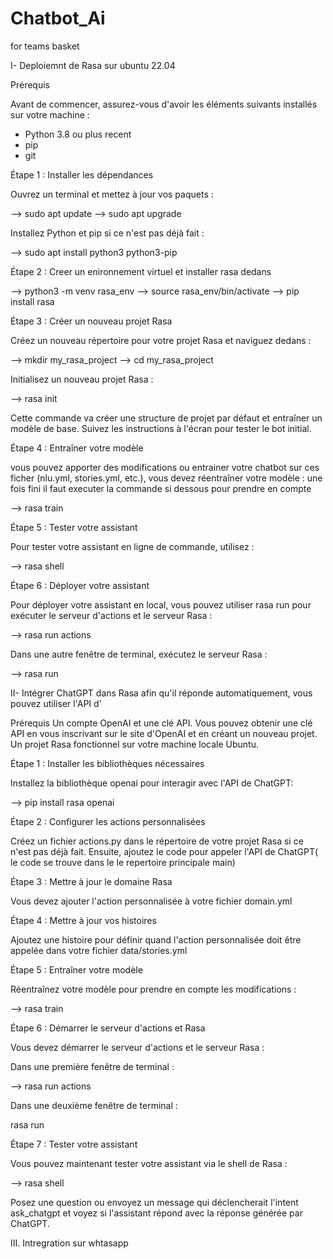# Chatbot_Ai
for teams basket


I- Deploiemnt de Rasa sur ubuntu 22.04

Prérequis

Avant de commencer, assurez-vous d'avoir les éléments suivants installés sur votre machine :

  * Python 3.8 ou plus recent
  * pip
  * git


Étape 1 : Installer les dépendances

Ouvrez un terminal et mettez à jour vos paquets :


--> sudo apt update
--> sudo apt upgrade

Installez Python et pip si ce n'est pas déjà fait :


--> sudo apt install python3 python3-pip

Étape 2 : Creer un enironnement virtuel et installer rasa dedans 

--> python3 -m venv rasa_env
--> source rasa_env/bin/activate
--> pip install rasa


Étape 3 : Créer un nouveau projet Rasa

Créez un nouveau répertoire pour votre projet Rasa et naviguez dedans :


--> mkdir my_rasa_project
--> cd my_rasa_project

Initialisez un nouveau projet Rasa :


--> rasa init

Cette commande va créer une structure de projet par défaut et entraîner un modèle de base. Suivez les instructions à l'écran pour tester le bot initial.

Étape 4 : Entraîner votre modèle

vous pouvez apporter des modifications ou entrainer votre chatbot sur ces ficher (nlu.yml, stories.yml, etc.), vous devez réentraîner votre modèle :
une fois fini il faut executer la commande si dessous pour prendre en compte

--> rasa train

Étape 5 : Tester votre assistant

Pour tester votre assistant en ligne de commande, utilisez :

--> rasa shell

Étape 6 : Déployer votre assistant

Pour déployer votre assistant en local, vous pouvez utiliser rasa run pour exécuter le serveur d'actions et le serveur Rasa :

--> rasa run actions

Dans une autre fenêtre de terminal, exécutez le serveur Rasa :

--> rasa run


II- Intégrer ChatGPT dans Rasa afin qu'il réponde automatiquement, vous pouvez utiliser l'API d'


Prérequis
    Un compte OpenAI et une clé API. Vous pouvez obtenir une clé API en vous inscrivant sur le site d'OpenAI et en créant un nouveau projet.
    Un projet Rasa fonctionnel sur votre machine locale Ubuntu.
  

Étape 1 : Installer les bibliothèques nécessaires
  
Installez la bibliothèque openai pour interagir avec l'API de ChatGPT:

--> pip install rasa openai

Étape 2 : Configurer les actions personnalisées

Créez un fichier actions.py dans le répertoire de votre projet Rasa si ce n'est pas déjà fait. Ensuite, ajoutez le code pour appeler l'API de ChatGPT( le code se trouve dans le le repertoire principale main)

Étape 3 : Mettre à jour le domaine Rasa

Vous devez ajouter l'action personnalisée à votre fichier domain.yml

Étape 4 : Mettre à jour vos histoires

Ajoutez une histoire pour définir quand l'action personnalisée doit être appelée dans votre fichier data/stories.yml

Étape 5 : Entraîner votre modèle

Réentraînez votre modèle pour prendre en compte les modifications :

--> rasa train

Étape 6 : Démarrer le serveur d'actions et Rasa

Vous devez démarrer le serveur d'actions et le serveur Rasa :

Dans une première fenêtre de terminal :

--> rasa run actions

Dans une deuxième fenêtre de terminal :

rasa run


Étape 7 : Tester votre assistant

Vous pouvez maintenant tester votre assistant via le shell de Rasa :

--> rasa shell

Posez une question ou envoyez un message qui déclencherait l'intent ask_chatgpt et voyez si l'assistant répond avec la réponse générée par ChatGPT.


III. Intregration sur whtasapp





